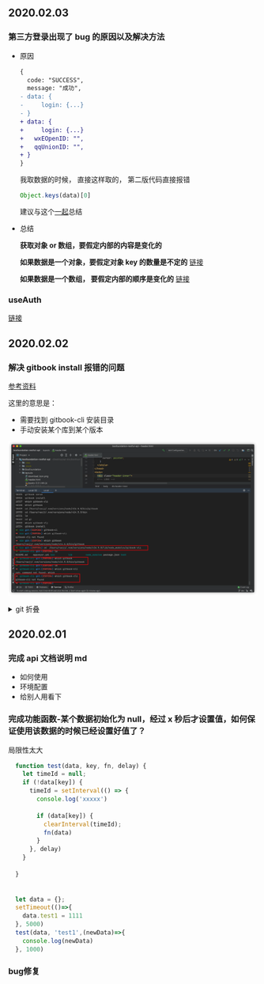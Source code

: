 ## 2020.02.03

### 第三方登录出现了 bug 的原因以及解决方法

- 原因

  ```diff
  {
  	code: "SUCCESS",
  	message: "成功",
  -	data: {
  -		login: {...}
  -	}
  +	data: {
  +		login: {...}
  +   wxEOpenID: "",
  +   qqUnionID: "",
  +	}
  }
  ```

  我取数据的时候， 直接这样取的， 第二版代码直接报错

  ```javascript
  Object.keys(data)[0] 
  ```

  建议与这个[一起](https://github.com/wojiaofengzhongzhuifeng/study/blob/master/blog/posts/2020%E5%B9%B407%E6%9C%8825%E6%97%A5-%E6%B4%BB%E5%8A%A8%E6%80%BB%E7%BB%93.md#%E6%88%91%E8%B8%A9%E4%BA%86%E4%BB%80%E4%B9%88%E5%9D%91)总结

- 总结

  **获取对象 or 数组，要假定内部的内容是变化的**

  **如果数据是一个对象，要假定对象 key 的数量是不定的** [链接](https://jsbin.com/pitikiziho/2/edit?js,console,output)

  **如果数据是一个数组， 要假定内部的顺序是变化的** [链接](https://jsbin.com/karucinado/1/edit)

### useAuth 

[链接](../posts/2021年01月23日-jira.md#useAuth)





## 2020.02.02

### 解决 gitbook install 报错的问题

[参考资料](https://stackoverflow.com/questions/64211386/gitbook-cli-install-error-typeerror-cb-apply-is-not-a-function-inside-graceful)

这里的意思是：

- 需要找到 gitbook-cli 安装目录
- 手动安装某个库到某个版本

![image-20210202104704886](https://raw.githubusercontent.com/wojiaofengzhongzhuifeng/iamge-host-2/master/image-20210202104704886.png)


<p>
<details>
<summary>git 折叠</summary>

<p>
</p>

## 标题1

- 水果

- 吃法

- 学习

**test**

~~tset11~~


如果 PDF 未成功生成, 需要在本地使用命令生成 PDF, 然后将本地生成的 PDF 放到服务器编译之后的代码的文件夹

> PDF 文件名称是确定的 test 

```shell
$ gitbook pdf ./ './_book/业务数据服务 API.pdf'1
$ gitbook pdf ./ './_book/业务数据服务 API.pdf'2
```

[链接](https://www.google.com)

![图片](https://raw.githubusercontent.com/wojiaofengzhongzhuifeng/iamge-host-2/master/image-20200725151755080.png)

</details>
</p>






## 2020.02.01

### 完成 api 文档说明 md

- 如何使用
- 环境配置
- 给别人用看下

### 完成功能函数-某个数据初始化为 null，经过 x 秒后才设置值，如何保证使用该数据的时候已经设置好值了？

局限性太大

```javascript
  function test(data, key, fn, delay) {
    let timeId = null;
    if (!data[key]) {
      timeId = setInterval(() => {
        console.log('xxxxx')

        if (data[key]) {
          clearInterval(timeId);
          fn(data)
        }
      }, delay)
    }

  }


  let data = {};
  setTimeout(()=>{
    data.test1 = 1111
  }, 5000)
  test(data, 'test1',(newData)=>{
    console.log(newData)
  }, 1000)
```



### bug修复



